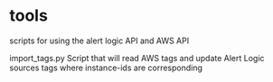 # tools
scripts for using the alert logic API and AWS API


import_tags.py
Script that will read AWS tags and update Alert Logic sources tags where instance-ids are corresponding


